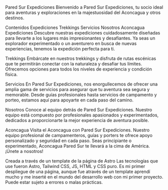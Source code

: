 Pared Sur Expediciones
Bienvenido a Pared Sur Expediciones, tu socio ideal para aventuras y exploraciones en la majestuosidad del Aconcagua y otros destinos.

Contenidos
Expediciones
Trekkings
Servicios
Nosotros
Aconcagua
Expediciones
Descubre nuestras expediciones cuidadosamente diseñadas para llevarte a los lugares más impresionantes y desafiantes. Ya seas un explorador experimentado o un aventurero en busca de nuevas experiencias, tenemos la expedición perfecta para ti.

Trekkings
Embárcate en nuestros trekkings y disfruta de rutas escénicas que te permitirán conectar con la naturaleza y desafiar tus límites. Ofrecemos opciones para todos los niveles de experiencia y condición física.

Servicios
En Pared Sur Expediciones, nos enorgullecemos de ofrecer una amplia gama de servicios para asegurar que tu aventura sea segura y memorable. Desde guías profesionales hasta servicios de campamento y porteo, estamos aquí para apoyarte en cada paso del camino.

Nosotros
Conoce al equipo detrás de Pared Sur Expediciones. Nuestro equipo está compuesto por profesionales apasionados y experimentados, dedicados a proporcionarte la mejor experiencia de aventura posible.

Aconcagua
Visita el Aconcagua con Pared Sur Expediciones. Nuestro equipo profesional de campamenteros, guías y porters te ofrece apoyo personalizado y seguridad en cada paso. Seas principiante o experimentado, Aconcagua Pared Sur te llevará a la cima de América. ¡Únete a nosotros!

Creada a través de un template de la página de Astro
Las tecnologías que use fueron Astro, Tailwind CSS, JS, HTML y CSS puro.
Es mi primer despliegue de una página, aunque fue através de un template aprendí mucho y me inserté en el mundo del desarrollo web con mi primer proyecto.
Puede estar sujeto a errores o malas prácticas. 